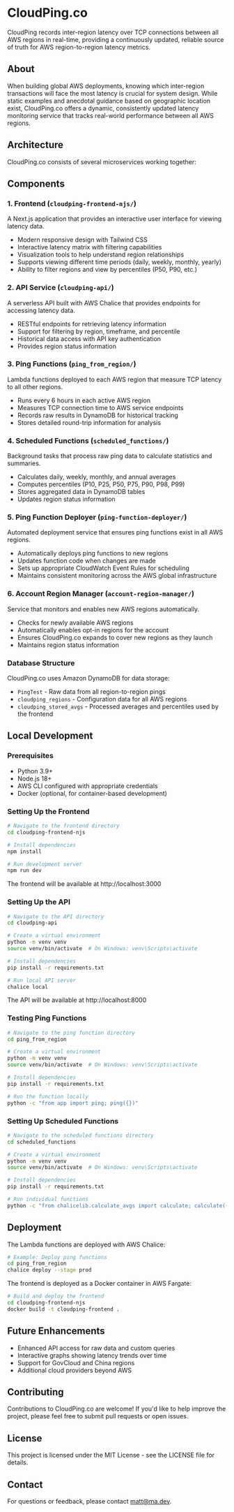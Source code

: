 # CloudPing.co

CloudPing records inter-region latency over TCP connections between all AWS regions in real-time, providing a continuously updated, reliable source of truth for AWS region-to-region latency metrics.

## About

When building global AWS deployments, knowing which inter-region transactions will face the most latency is crucial for system design. While static examples and anecdotal guidance based on geographic location exist, CloudPing.co offers a dynamic, consistently updated latency monitoring service that tracks real-world performance between all AWS regions.

## Architecture

CloudPing.co consists of several microservices working together:

## Components

### 1. Frontend (`cloudping-frontend-njs/`)

A Next.js application that provides an interactive user interface for viewing latency data.

- Modern responsive design with Tailwind CSS
- Interactive latency matrix with filtering capabilities
- Visualization tools to help understand region relationships
- Supports viewing different time periods (daily, weekly, monthly, yearly)
- Ability to filter regions and view by percentiles (P50, P90, etc.)

### 2. API Service (`cloudping-api/`)

A serverless API built with AWS Chalice that provides endpoints for accessing latency data.

- RESTful endpoints for retrieving latency information
- Support for filtering by region, timeframe, and percentile
- Historical data access with API key authentication
- Provides region status information

### 3. Ping Functions (`ping_from_region/`)

Lambda functions deployed to each AWS region that measure TCP latency to all other regions.

- Runs every 6 hours in each active AWS region
- Measures TCP connection time to AWS service endpoints
- Records raw results in DynamoDB for historical tracking
- Stores detailed round-trip information for analysis

### 4. Scheduled Functions (`scheduled_functions/`)

Background tasks that process raw ping data to calculate statistics and summaries.

- Calculates daily, weekly, monthly, and annual averages
- Computes percentiles (P10, P25, P50, P75, P90, P98, P99)
- Stores aggregated data in DynamoDB tables
- Updates region status information

### 5. Ping Function Deployer (`ping-function-deployer/`)

Automated deployment service that ensures ping functions exist in all AWS regions.

- Automatically deploys ping functions to new regions
- Updates function code when changes are made
- Sets up appropriate CloudWatch Event Rules for scheduling
- Maintains consistent monitoring across the AWS global infrastructure

### 6. Account Region Manager (`account-region-manager/`)

Service that monitors and enables new AWS regions automatically.

- Checks for newly available AWS regions
- Automatically enables opt-in regions for the account
- Ensures CloudPing.co expands to cover new regions as they launch
- Maintains region status information

### Database Structure

CloudPing.co uses Amazon DynamoDB for data storage:

- `PingTest` - Raw data from all region-to-region pings
- `cloudping_regions` - Configuration data for all AWS regions
- `cloudping_stored_avgs` - Processed averages and percentiles used by the frontend

## Local Development

### Prerequisites

- Python 3.9+
- Node.js 18+
- AWS CLI configured with appropriate credentials
- Docker (optional, for container-based development)

### Setting Up the Frontend

```bash
# Navigate to the frontend directory
cd cloudping-frontend-njs

# Install dependencies
npm install

# Run development server
npm run dev
```

The frontend will be available at http://localhost:3000

### Setting Up the API

```bash
# Navigate to the API directory
cd cloudping-api

# Create a virtual environment
python -m venv venv
source venv/bin/activate  # On Windows: venv\Scripts\activate

# Install dependencies
pip install -r requirements.txt

# Run local API server
chalice local
```

The API will be available at http://localhost:8000

### Testing Ping Functions

```bash
# Navigate to the ping function directory
cd ping_from_region

# Create a virtual environment
python -m venv venv
source venv/bin/activate  # On Windows: venv\Scripts\activate

# Install dependencies
pip install -r requirements.txt

# Run the function locally
python -c "from app import ping; ping({})"
```

### Setting Up Scheduled Functions

```bash
# Navigate to the scheduled functions directory
cd scheduled_functions

# Create a virtual environment
python -m venv venv
source venv/bin/activate  # On Windows: venv\Scripts\activate

# Install dependencies
pip install -r requirements.txt

# Run individual functions
python -c "from chalicelib.calculate_avgs import calculate; calculate({})"
```

## Deployment

The Lambda functions are deployed with AWS Chalice:

```bash
# Example: Deploy ping functions
cd ping_from_region
chalice deploy --stage prod
```

The frontend is deployed as a Docker container in AWS Fargate:

```bash
# Build and deploy the frontend
cd cloudping-frontend-njs
docker build -t cloudping-frontend .
```

## Future Enhancements

- Enhanced API access for raw data and custom queries
- Interactive graphs showing latency trends over time
- Support for GovCloud and China regions
- Additional cloud providers beyond AWS

## Contributing

Contributions to CloudPing.co are welcome! If you'd like to help improve the project, please feel free to submit pull requests or open issues.

## License

This project is licensed under the MIT License - see the LICENSE file for details.

## Contact

For questions or feedback, please contact [matt@ma.dev](mailto:matt@ma.dev).